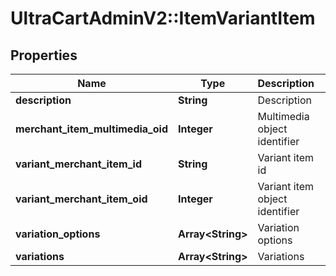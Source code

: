 # UltraCartAdminV2::ItemVariantItem

## Properties
Name | Type | Description | Notes
------------ | ------------- | ------------- | -------------
**description** | **String** | Description | [optional] 
**merchant_item_multimedia_oid** | **Integer** | Multimedia object identifier | [optional] 
**variant_merchant_item_id** | **String** | Variant item id | [optional] 
**variant_merchant_item_oid** | **Integer** | Variant item object identifier | [optional] 
**variation_options** | **Array&lt;String&gt;** | Variation options | [optional] 
**variations** | **Array&lt;String&gt;** | Variations | [optional] 


